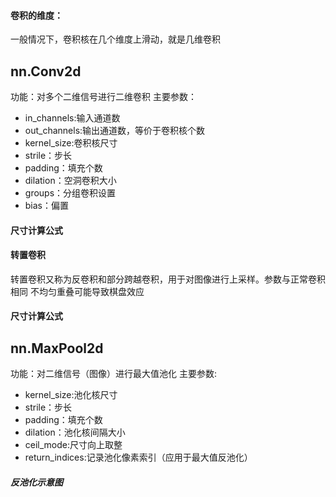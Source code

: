 #### 卷积的维度：
一般情况下，卷积核在几个维度上滑动，就是几维卷积
## nn.Conv2d
功能：对多个二维信号进行二维卷积
主要参数：
* in_channels:输入通道数
* out_channels:输出通道数，等价于卷积核个数
* kernel_size:卷积核尺寸
* strile：步长
* padding：填充个数
* dilation：空洞卷积大小
* groups：分组卷积设置
* bias：偏置

#### 尺寸计算公式

#### 转置卷积
转置卷积又称为反卷积和部分跨越卷积，用于对图像进行上采样。参数与正常卷积相同
不均匀重叠可能导致棋盘效应
#### 尺寸计算公式


## nn.MaxPool2d
功能：对二维信号（图像）进行最大值池化
主要参数:
* kernel_size:池化核尺寸
* strile：步长
* padding：填充个数
* dilation：池化核间隔大小
* ceil_mode:尺寸向上取整
* return_indices:记录池化像素索引（应用于最大值反池化）
##### 反池化示意图
